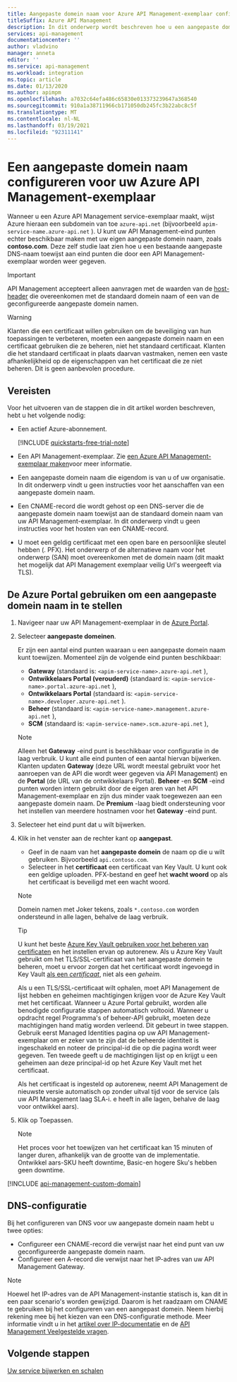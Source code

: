 ```yaml
---
title: Aangepaste domein naam voor Azure API Management-exemplaar configureren
titleSuffix: Azure API Management
description: In dit onderwerp wordt beschreven hoe u een aangepaste domein naam configureert voor uw Azure API Management-exemplaar.
services: api-management
documentationcenter: ''
author: vladvino
manager: anneta
editor: ''
ms.service: api-management
ms.workload: integration
ms.topic: article
ms.date: 01/13/2020
ms.author: apimpm
ms.openlocfilehash: a7032c64efa486c65830e013373239647a368540
ms.sourcegitcommit: 910a1a38711966cb171050db245fc3b22abc8c5f
ms.translationtype: MT
ms.contentlocale: nl-NL
ms.lasthandoff: 03/19/2021
ms.locfileid: "92311141"
---
```

# <a name="configure-a-custom-domain-name-for-your-azure-api-management-instance"></a>Een aangepaste domein naam configureren voor uw Azure API Management-exemplaar

Wanneer u een Azure API Management service-exemplaar maakt, wijst Azure hieraan een subdomein van toe `azure-api.net` (bijvoorbeeld `apim-service-name.azure-api.net` ). U kunt uw API Management-eind punten echter beschikbaar maken met uw eigen aangepaste domein naam, zoals **contoso.com**. Deze zelf studie laat zien hoe u een bestaande aangepaste DNS-naam toewijst aan eind punten die door een API Management-exemplaar worden weer gegeven.

> [!IMPORTANT]
> API Management accepteert alleen aanvragen met de waarden van de [host-header](https://tools.ietf.org/html/rfc2616#section-14.23) die overeenkomen met de standaard domein naam of een van de geconfigureerde aangepaste domein namen.

> [!WARNING]
> Klanten die een certificaat willen gebruiken om de beveiliging van hun toepassingen te verbeteren, moeten een aangepaste domein naam en een certificaat gebruiken die ze beheren, niet het standaard certificaat. Klanten die het standaard certificaat in plaats daarvan vastmaken, nemen een vaste afhankelijkheid op de eigenschappen van het certificaat die ze niet beheren. Dit is geen aanbevolen procedure.

## <a name="prerequisites"></a>Vereisten

Voor het uitvoeren van de stappen die in dit artikel worden beschreven, hebt u het volgende nodig:

-   Een actief Azure-abonnement.

    [!INCLUDE [quickstarts-free-trial-note](../../includes/quickstarts-free-trial-note.md)]

-   Een API Management-exemplaar. Zie [een Azure API Management-exemplaar maken](get-started-create-service-instance.md)voor meer informatie.
-   Een aangepaste domein naam die eigendom is van u of uw organisatie. In dit onderwerp vindt u geen instructies voor het aanschaffen van een aangepaste domein naam.
-   Een CNAME-record die wordt gehost op een DNS-server die de aangepaste domein naam toewijst aan de standaard domein naam van uw API Management-exemplaar. In dit onderwerp vindt u geen instructies voor het hosten van een CNAME-record.
-   U moet een geldig certificaat met een open bare en persoonlijke sleutel hebben (. PFX). Het onderwerp of de alternatieve naam voor het onderwerp (SAN) moet overeenkomen met de domein naam (dit maakt het mogelijk dat API Management exemplaar veilig Url's weergeeft via TLS).

## <a name="use-the-azure-portal-to-set-a-custom-domain-name"></a>De Azure Portal gebruiken om een aangepaste domein naam in te stellen

1. Navigeer naar uw API Management-exemplaar in de [Azure Portal](https://portal.azure.com/).
1. Selecteer **aangepaste domeinen**.

    Er zijn een aantal eind punten waaraan u een aangepaste domein naam kunt toewijzen. Momenteel zijn de volgende eind punten beschikbaar:

    - **Gateway** (standaard is: `<apim-service-name>.azure-api.net` ),
    - **Ontwikkelaars Portal (verouderd)** (standaard is: `<apim-service-name>.portal.azure-api.net` ),
    - **Ontwikkelaars Portal** (standaard is: `<apim-service-name>.developer.azure-api.net` ).
    - **Beheer** (standaard is: `<apim-service-name>.management.azure-api.net` ),
    - **SCM** (standaard is: `<apim-service-name>.scm.azure-api.net` ),

    > [!NOTE]
    > Alleen het **Gateway** -eind punt is beschikbaar voor configuratie in de laag verbruik.
    > U kunt alle eind punten of een aantal hiervan bijwerken. Klanten updaten **Gateway** (deze URL wordt meestal gebruikt voor het aanroepen van de API die wordt weer gegeven via API Management) en de **Portal** (de URL van de ontwikkelaars Portal).
    > **Beheer** -en **SCM** -eind punten worden intern gebruikt door de eigen aren van het API Management-exemplaar en zijn dus minder vaak toegewezen aan een aangepaste domein naam.
    > De **Premium** -laag biedt ondersteuning voor het instellen van meerdere hostnamen voor het **Gateway** -eind punt.

1. Selecteer het eind punt dat u wilt bijwerken.
1. Klik in het venster aan de rechter kant op **aangepast**.

    - Geef in de naam van het **aangepaste domein** de naam op die u wilt gebruiken. Bijvoorbeeld `api.contoso.com`.
    - Selecteer in het **certificaat** een certificaat van Key Vault. U kunt ook een geldige uploaden. PFX-bestand en geef het **wacht woord** op als het certificaat is beveiligd met een wacht woord.

    > [!NOTE]
    > Domein namen met Joker tekens, zoals `*.contoso.com` worden ondersteund in alle lagen, behalve de laag verbruik.

    > [!TIP]
    > U kunt het beste [Azure Key Vault gebruiken voor het beheren van certificaten](../key-vault/certificates/about-certificates.md) en het instellen ervan op autorenew.
    > Als u Azure Key Vault gebruikt om het TLS/SSL-certificaat van het aangepaste domein te beheren, moet u ervoor zorgen dat het certificaat wordt ingevoegd in Key Vault [als een _certificaat_](/rest/api/keyvault/createcertificate/createcertificate), niet als een _geheim_.
    >
    > Als u een TLS/SSL-certificaat wilt ophalen, moet API Management de lijst hebben en geheimen machtigingen krijgen voor de Azure Key Vault met het certificaat. Wanneer u Azure Portal gebruikt, worden alle benodigde configuratie stappen automatisch voltooid. Wanneer u opdracht regel Programma's of beheer-API gebruikt, moeten deze machtigingen hand matig worden verleend. Dit gebeurt in twee stappen. Gebruik eerst Managed Identities pagina op uw API Management-exemplaar om er zeker van te zijn dat de beheerde identiteit is ingeschakeld en noteer de principal-id die op die pagina wordt weer gegeven. Ten tweede geeft u de machtigingen lijst op en krijgt u een geheimen aan deze principal-id op het Azure Key Vault met het certificaat.
    >
    > Als het certificaat is ingesteld op autorenew, neemt API Management de nieuwste versie automatisch op zonder uitval tijd voor de service (als uw API Management laag SLA-i. e heeft in alle lagen, behalve de laag voor ontwikkel aars).

1. Klik op Toepassen.

    > [!NOTE]
    > Het proces voor het toewijzen van het certificaat kan 15 minuten of langer duren, afhankelijk van de grootte van de implementatie. Ontwikkel aars-SKU heeft downtime, Basic-en hogere Sku's hebben geen downtime.

[!INCLUDE [api-management-custom-domain](../../includes/api-management-custom-domain.md)]

## <a name="dns-configuration"></a>DNS-configuratie

Bij het configureren van DNS voor uw aangepaste domein naam hebt u twee opties:

-   Configureer een CNAME-record die verwijst naar het eind punt van uw geconfigureerde aangepaste domein naam.
-   Configureer een A-record die verwijst naar het IP-adres van uw API Management Gateway.

> [!NOTE]
> Hoewel het IP-adres van de API Management-instantie statisch is, kan dit in een paar scenario's worden gewijzigd. Daarom is het raadzaam om CNAME te gebruiken bij het configureren van een aangepast domein. Neem hierbij rekening mee bij het kiezen van een DNS-configuratie methode. Meer informatie vindt u in het [artikel over IP-documentatie](api-management-howto-ip-addresses.md#changes-to-the-ip-addresses) en de [API Management Veelgestelde vragen](api-management-faq.md#how-can-i-secure-the-connection-between-the-api-management-gateway-and-my-back-end-services).

## <a name="next-steps"></a>Volgende stappen

[Uw service bijwerken en schalen](upgrade-and-scale.md)
